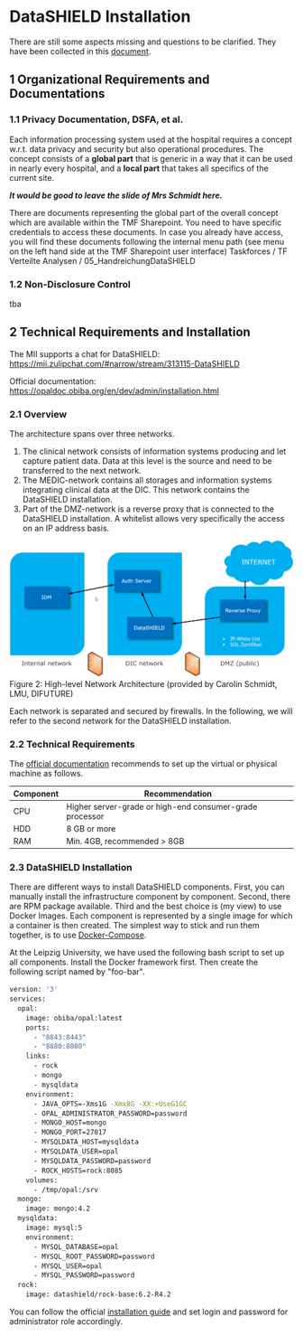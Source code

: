 # DataSHIELD Installation

There are still some aspects missing and questions to be clarified. They have been collected in this [document](open-aspects.md).

## 1 Organizational Requirements and Documentations

### 1.1 Privacy Documentation, DSFA, et al.
Each information processing system used at the hospital requires a concept w.r.t. data privacy and security but also operational procedures.
The concept consists of a **global part** that is generic in a way that it can be used in nearly every hospital, and a **local part** that takes all specifics of the current site.

**_It would be good to leave the slide of Mrs Schmidt here._**

There are documents representing the global part of the overall concept which are available within the TMF Sharepoint. 
You need to have specific credentials to access these documents. In case you already have access, you will find these documents 
following the internal menu path (see menu on the left hand side at the TMF Sharepoint user interface) Taskforces / TF Verteilte Analysen / 05_HandreichungDataSHIELD 

### 1.2 Non-Disclosure Control
tba

## 2 Technical Requirements and Installation
The MII supports a chat for DataSHIELD: https://mii.zulipchat.com/#narrow/stream/313115-DataSHIELD

Official documentation: https://opaldoc.obiba.org/en/dev/admin/installation.html

### 2.1 Overview
The architecture spans over three networks. 
1) The clinical network consists of information systems producing and let capture patient data. Data at this level is the source and need to be transferred to the next network.
2) The MEDIC-network contains all storages and information systems integrating clinical data at the DIC. This network contains the DataSHIELD installation.
3) Part of the DMZ-network is a reverse proxy that is connected to the DataSHIELD installation. A whitelist allows very specifically the access on an IP address basis.

<img src="./network-separation.png" alt="Network Separation Model" style="float: left; margin-right: 10px" /> 

Figure 2: High-level Network Architecture (provided by Carolin Schmidt, LMU, DIFUTURE) 

Each network is separated and secured by firewalls.
In the following, we will refer to the second network for the DataSHIELD installation.

### 2.2 Technical Requirements
The [official documentation](https://opaldoc.obiba.org/en/dev/admin/installation.html) recommends to set up the virtual or physical machine as follows.

| Component | Recommendation |
|-----------|----------------|
| CPU | Higher server-grade or high-end consumer-grade processor |
| HDD | 8 GB or more |
| RAM | Min. 4GB, recommended > 8GB |

### 2.3 DataSHIELD Installation
There are different ways to install DataSHIELD components. First, you can manually install the infrastructure component by component. 
Second, there are RPM package available. Third and the best choice is (my view) to use Docker Images. Each component is represented by 
a single image for which a container is then created. The simplest way to stick and run them together, is to use [Docker-Compose](https://docs.docker.com/compose/install/). 

At the Leipzig University, we have used the following bash script to set up all components. Install the Docker framework first. Then create the following script named by "foo-bar".
```bash
version: '3'
services:
  opal:
    image: obiba/opal:latest
    ports:
      - "8843:8443"
      - "8880:8080"
    links:
      - rock
      - mongo
      - mysqldata
    environment:
      - JAVA_OPTS=-Xms1G -Xmx8G -XX:+UseG1GC
      - OPAL_ADMINISTRATOR_PASSWORD=password
      - MONGO_HOST=mongo
      - MONGO_PORT=27017
      - MYSQLDATA_HOST=mysqldata
      - MYSQLDATA_USER=opal
      - MYSQLDATA_PASSWORD=password
      - ROCK_HOSTS=rock:8085
    volumes:
      - /tmp/opal:/srv
  mongo:
    image: mongo:4.2
  mysqldata:
    image: mysql:5
    environment:
      - MYSQL_DATABASE=opal
      - MYSQL_ROOT_PASSWORD=password
      - MYSQL_USER=opal
      - MYSQL_PASSWORD=password
  rock:
    image: datashield/rock-base:6.2-R4.2
```

You can follow the official [installation guide](https://opaldoc.obiba.org/en/latest/admin/installation.html#docker-image-installation) and set login and password for administrator role accordingly. 